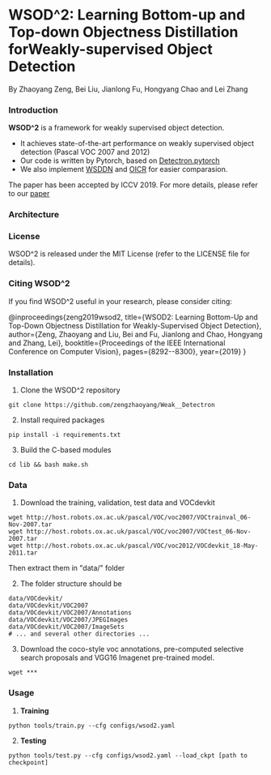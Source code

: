 # WSOD^2: Learning Bottom-up and Top-down Objectness Distillation forWeakly-supervised Object Detection

By Zhaoyang Zeng, Bei Liu, Jianlong Fu, Hongyang Chao and Lei Zhang

### Introduction

**WSOD^2** is a framework for weakly supervised object detection.
  - It achieves state-of-the-art performance on weakly supervised object detection (Pascal VOC 2007 and 2012)
  - Our code is written by Pytorch, based on [Detectron.pytorch](https://github.com/roytseng-tw/Detectron.pytorch)
  - We also implement [WSDDN]() and [OICR]() for easier comparasion.

The paper has been accepted by ICCV 2019. For more details, please refer to our [paper](https://arxiv.org/pdf/1909.04972)

### Architecture

### License

WSOD^2 is released under the MIT License (refer to the LICENSE file for details).

### Citing WSOD^2

If you find WSOD^2 useful in your research, please consider citing:

@inproceedings{zeng2019wsod2,
  title={WSOD2: Learning Bottom-Up and Top-Down Objectness Distillation for Weakly-Supervised Object Detection},
  author={Zeng, Zhaoyang and Liu, Bei and Fu, Jianlong and Chao, Hongyang and Zhang, Lei},
  booktitle={Proceedings of the IEEE International Conference on Computer Vision},
  pages={8292--8300},
  year={2019}
}

### Installation

1. Clone the WSOD^2 repository
```shell
git clone https://github.com/zengzhaoyang/Weak__Detectron
```

2. Install required packages
```shell
pip install -i requirements.txt
```

3. Build the C-based modules
```shell
cd lib && bash make.sh
```

### Data

1. Download the training, validation, test data and VOCdevkit

```shell
wget http://host.robots.ox.ac.uk/pascal/VOC/voc2007/VOCtrainval_06-Nov-2007.tar
wget http://host.robots.ox.ac.uk/pascal/VOC/voc2007/VOCtest_06-Nov-2007.tar
wget http://host.robots.ox.ac.uk/pascal/VOC/voc2012/VOCdevkit_18-May-2011.tar
```

Then extract them in "data/" folder

2. The folder structure should be
```shell
data/VOCdevkit/
data/VOCdevkit/VOC2007
data/VOCdevkit/VOC2007/Annotations
data/VOCdevkit/VOC2007/JPEGImages
data/VOCdevkit/VOC2007/ImageSets
# ... and several other directories ...
```

3. Download the coco-style voc annotations, pre-computed selective search proposals and VGG16 Imagenet pre-trained model.
```shell
wget ***
```

### Usage

1. **Training** 
```shell
python tools/train.py --cfg configs/wsod2.yaml
```

2. **Testing**
```shell
python tools/test.py --cfg configs/wsod2.yaml --load_ckpt [path to checkpoint]
```


